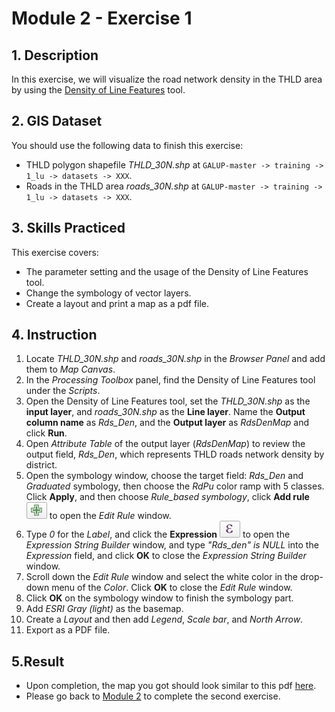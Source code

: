 # Module 2 - Exercise 1

## 1. Description

In this exercise, we will visualize the road network density in the THLD area by using the [Density of Line Features](https://github.com/SERVIR-WA/GALUP/blob/master/training/1_lu/modules/module2.md#21-density-of-line-features) tool.

## 2. GIS Dataset

You should use the following data to finish this exercise:
- THLD polygon shapefile _THLD\_30N.shp_ at
`GALUP-master -> training -> 1_lu -> datasets -> XXX`.
- Roads in the THLD area _roads\_30N.shp_  at `GALUP-master -> training -> 1_lu -> datasets -> XXX`.

## 3. Skills Practiced

This exercise covers:

- The parameter setting and the usage of the Density of Line Features tool.
- Change the symbology of vector layers.
- Create a layout and print a map as a pdf file.

## 4. Instruction

1. Locate _THLD\_30N.shp_ and _roads\_30N.shp_ in the _Browser Panel_ and add them to
   _Map Canvas_.
2. In the _Processing Toolbox_ panel, find the Density of Line Features tool under the _Scripts_.
3. Open the Density of Line Features tool, set the _THLD\_30N.shp_ as the **input layer**, and _roads\_30N.shp_ as the **Line layer**. Name the **Output column name** as _Rds\_Den_, and the **Output layer** as _RdsDenMap_ and click **Run**.
4. Open _Attribute Table_ of the output layer (_RdsDenMap_) to review the output field, _Rds\_Den_, which represents THLD roads network density
   by district.
5. Open the symbology window, choose the target field: _Rds\_Den_ and _Graduated_ symbology, then choose the _RdPu_ color ramp with 5 classes. Click **Apply**, and then choose _Rule\_based symbology_, click **Add rule** ![addrule](../../../images/M2E1/AddRule.png) to open the _Edit Rule_ window.
6. Type _0_ for the _Label_, and click the **Expression** ![expre](../../../images/M2E1/Expression.png) to open the _Expression String Builder_ window, and type _"Rds\_den" is NULL_ into the _Expression_ field, and click **OK** to close the _Expression String Builder_ window.
7. Scroll down the _Edit Rule_ window and select the white color in the drop-down menu of the _Color_. Click **OK** to close the _Edit Rule_ window.
8. Click **OK** on the symbology window to finish the symbology part.
9. Add _ESRI Gray (light)_ as the basemap.
10. Create a _Layout_ and then add _Legend_, _Scale bar_, and _North Arrow_.
11. Export as a PDF file.

## 5.Result

- Upon completion, the map you got should look similar to this pdf
  [here](../pdf_download/M2E1_RdsDenMap.pdf).
- Please go back to
  [Module 2](https://github.com/SERVIR-WA/GALUP/blob/master/training/1_lu/modules/module2.md#3-exercises) to complete the second exercise.
